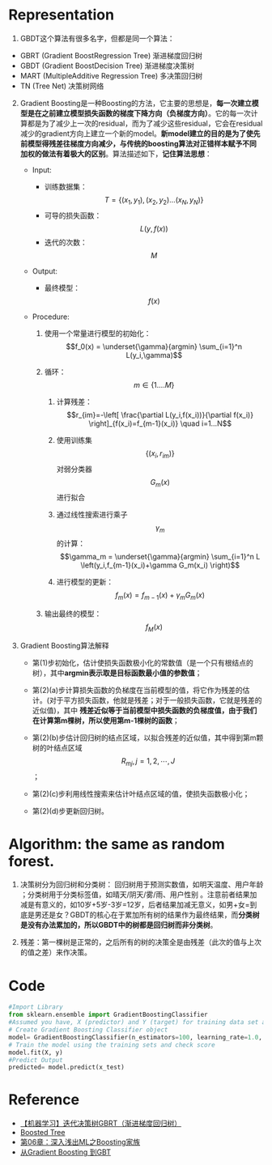 # Representation

1. GBDT这个算法有很多名字，但都是同一个算法：

  * GBRT \(Gradient BoostRegression Tree\) 渐进梯度回归树
  * GBDT \(Gradient BoostDecision Tree\) 渐进梯度决策树
  * MART \(MultipleAdditive Regression Tree\) 多决策回归树
  * TN \(Tree Net\) 决策树网络

2. Gradient Boosting是一种Boosting的方法，它主要的思想是，**每一次建立模型是在之前建立模型损失函数的梯度下降方向（负梯度方向）**。它的每一次计算都是为了减少上一次的residual，而为了减少这些residual，它会在residual减少的gradient方向上建立一个新的model。**新model建立的目的是为了使先前模型得残差往梯度方向减少，与传统的boosting算法对正错样本赋予不同加权的做法有着极大的区别**。算法描述如下，**记住算法思想**：

    - Input:

        * 训练数据集：$$T=\{(x_1,y_1),(x_2,y_2)…(x_N,y_N)\}$$
        * 可导的损失函数：$$L(y,f(x))$$
        * 迭代的次数：$$M$$

    - Output:

        * 最终模型：$$f(x)$$

    - Procedure:

        1. 使用一个常量进行模型的初始化：$$f_0(x) = \underset{\gamma}{argmin} \sum_{i=1}^n L(y_i,\gamma)$$

        2. 循环：$$m \in \{1….M\}$$

            1. 计算残差：$$r_{im}=-\left[ \frac{\partial L(y_i,f(x_i))}{\partial f(x_i)}  \right]_{f(x_i)=f_{m-1}(x_i)} \quad i=1…N$$

            2. 使用训练集$$\{(x_i,r_{im})\}$$对弱分类器$$G_m(x)$$进行拟合

            3. 通过线性搜索进行乘子$$\gamma_m$$的计算：$$\gamma_m = \underset{\gamma}{argmin} \sum_{i=1}^n L \left(y_i,f_{m-1}(x_i)+\gamma G_m(x_i) \right)$$

            4. 进行模型的更新：$$f_m(x) = f_{m-1}(x)+\gamma_m G_m(x)$$

        3. 输出最终的模型：$$f_M(x)$$

3. Gradient Boosting算法解释

    - 第(1)步初始化，估计使损失函数极小化的常数值（是一个只有根结点的树），其中**argmin表示取是目标函数最小值的参数值**；

    - 第(2)(a)步计算损失函数的负梯度在当前模型的值，将它作为残差的估计。(对于平方损失函数，他就是残差；对于一般损失函数，它就是残差的近似值)，其中**残差近似等于当前模型中损失函数的负梯度值，由于我们在计算第m棵树，所以使用第m-1棵树的函数**；

    - 第(2)(b)步估计回归树的结点区域，以拟合残差的近似值，其中得到第m颗树的叶结点区域$$R_{mj}, j=1,2,\cdots,J$$；

    - 第(2)(c)步利用线性搜索来估计叶结点区域的值，使损失函数极小化；

    - 第(2)(d)步更新回归树。


# Algorithm: the same as random forest.

1. 决策树分为回归树和分类树：
  回归树用于预测实数值，如明天温度、用户年龄
  ；分类树用于分类标签值，如晴天\/阴天\/雾\/雨、用户性别
  。注意前者结果加减是有意义的，如10岁+5岁-3岁=12岁，后者结果加减无意义，如男+女=到底是男还是女？GBDT的核心在于累加所有树的结果作为最终结果，而**分类树是没有办法累加的，所以GBDT中的树都是回归树而非分类树**。

2. 残差：第一棵树是正常的，之后所有的树的决策全是由残差（此次的值与上次的值之差）来作决策。


# Code

```python
#Import Library
from sklearn.ensemble import GradientBoostingClassifier
#Assumed you have, X (predictor) and Y (target) for training data set and x_test(predictor) of test_dataset
# Create Gradient Boosting Classifier object
model= GradientBoostingClassifier(n_estimators=100, learning_rate=1.0, max_depth=1, random_state=0)
# Train the model using the training sets and check score
model.fit(X, y)
#Predict Output
predicted= model.predict(x_test)
```

# Reference

* [【机器学习】迭代决策树GBRT（渐进梯度回归树）](http://blog.csdn.net/dianacody/article/details/40688783)
* [Boosted Tree](http://www.52cs.org/?p=429)
* [第06章：深入浅出ML之Boosting家族](http://www.52caml.com/head_first_ml/ml-chapter6-boosting-family/)
* [从Gradient Boosting 到GBT](http://kubicode.me/2016/04/24/Machine%20Learning/From-Gradient-Boosting-to-GBT/)

